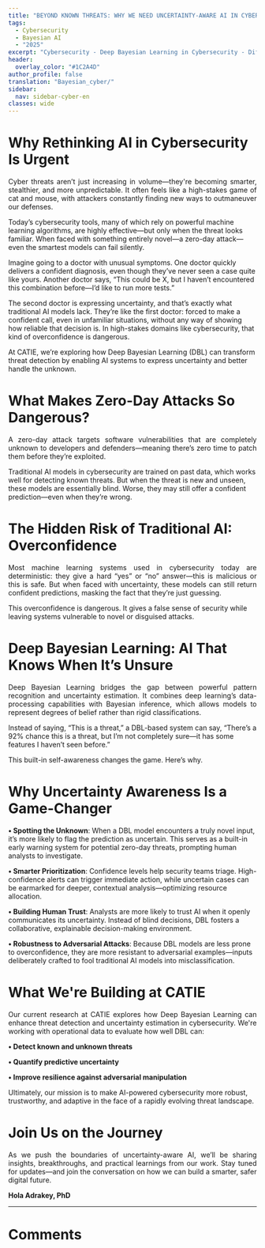 ```yaml
---
title: "BEYOND KNOWN THREATS: WHY WE NEED UNCERTAINTY-AWARE AI IN CYBERSECURITY"
tags:
  - Cybersecurity
  - Bayesian AI
  - "2025"
excerpt: "Cybersecurity - Deep Bayesian Learning in Cybersecurity - Difficulty: beginner"
header:
  overlay_color: "#1C2A4D"
author_profile: false
translation: "Bayesian_cyber/"
sidebar:
  nav: sidebar-cyber-en
classes: wide
--- 
```


# Why Rethinking AI in Cybersecurity Is Urgent

<p style="text-align:justify;">
Cyber threats aren’t just increasing in volume—they're becoming smarter, stealthier, and more unpredictable. It often feels like a high-stakes game of cat and mouse, with attackers constantly finding new ways to outmaneuver our defenses.

Today’s cybersecurity tools, many of which rely on powerful machine learning algorithms, are highly effective—but only when the threat looks familiar. When faced with something entirely novel—a zero-day attack—even the smartest models can fail silently.

Imagine going to a doctor with unusual symptoms. One doctor quickly delivers a confident diagnosis, even though they’ve never seen a case quite like yours. Another doctor says, “This could be X, but I haven’t encountered this combination before—I’d like to run more tests.”

The second doctor is expressing uncertainty, and that’s exactly what traditional AI models lack. They’re like the first doctor: forced to make a confident call, even in unfamiliar situations, without any way of showing how reliable that decision is. In high-stakes domains like cybersecurity, that kind of overconfidence is dangerous.

At CATIE, we’re exploring how Deep Bayesian Learning (DBL) can transform threat detection by enabling AI systems to express uncertainty and better handle the unknown.
</p>

# What Makes Zero-Day Attacks So Dangerous?

<p style="text-align:justify;">
A zero-day attack targets software vulnerabilities that are completely unknown to developers and defenders—meaning there’s zero time to patch them before they’re exploited.

Traditional AI models in cybersecurity are trained on past data, which works well for detecting known threats. But when the threat is new and unseen, these models are essentially blind. Worse, they may still offer a confident prediction—even when they’re wrong.
</p>

# The Hidden Risk of Traditional AI: Overconfidence

<p style="text-align:justify;">
Most machine learning systems used in cybersecurity today are deterministic: they give a hard “yes” or “no” answer—this is malicious or this is safe. But when faced with uncertainty, these models can still return confident predictions, masking the fact that they’re just guessing.

This overconfidence is dangerous. It gives a false sense of security while leaving systems vulnerable to novel or disguised attacks.
</p>

# Deep Bayesian Learning: AI That Knows When It’s Unsure

<p style="text-align:justify;">
Deep Bayesian Learning bridges the gap between powerful pattern recognition and uncertainty estimation. It combines deep learning’s data-processing capabilities with Bayesian inference, which allows models to represent degrees of belief rather than rigid classifications.

Instead of saying, “This is a threat,” a DBL-based system can say, “There’s a 92% chance this is a threat, but I’m not completely sure—it has some features I haven’t seen before.”

This built-in self-awareness changes the game. Here’s why.
</p>

# Why Uncertainty Awareness Is a Game-Changer

<p style="text-align:justify;">
  
<b>• Spotting the Unknown</b>: When a DBL model encounters a truly novel input, it’s more likely to flag the prediction as uncertain. This serves as a built-in early warning system for potential zero-day threats, prompting human analysts to investigate. <br>
  
<b>• Smarter Prioritization</b>: Confidence levels help security teams triage. High-confidence alerts can trigger immediate action, while uncertain cases can be earmarked for deeper, contextual analysis—optimizing resource allocation. <br>
  
<b>• Building Human Trust</b>: Analysts are more likely to trust AI when it openly communicates its uncertainty. Instead of blind decisions, DBL fosters a collaborative, explainable decision-making environment.<br>
  
<b>• Robustness to Adversarial Attacks</b>: Because DBL models are less prone to overconfidence, they are more resistant to adversarial examples—inputs deliberately crafted to fool traditional AI models into misclassification.<br>
</p>

# What We're Building at CATIE

<p style="text-align:justify;">
Our current research at CATIE explores how Deep Bayesian Learning can enhance threat detection and uncertainty estimation in cybersecurity. We're working with operational data to evaluate how well DBL can:

<b>• Detect known and unknown threats</b> <br>
  
<b>• Quantify predictive uncertainty</b> <br>
  
<b>• Improve resilience against adversarial manipulation</b> <br>

Ultimately, our mission is to make AI-powered cybersecurity more robust, trustworthy, and adaptive in the face of a rapidly evolving threat landscape.
</p>

# Join Us on the Journey

<p style="text-align:justify;">
As we push the boundaries of uncertainty-aware AI, we’ll be sharing insights, breakthroughs, and practical learnings from our work. Stay tuned for updates—and join the conversation on how we can build a smarter, safer digital future.
</p>

**Hola Adrakey, PhD**

---

# Comments

<script src="https://utteranc.es/client.js"
        repo="catie-aq/blog-vaniila"
        issue-term="pathname"
        label="[Comments]"
        theme="github-dark"
        crossorigin="anonymous"
        async>
</script>

